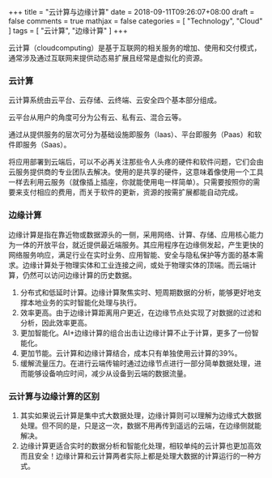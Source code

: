+++
title = "云计算与边缘计算"
date = 2018-09-11T09:26:07+08:00
draft = false
comments = true
mathjax = false
categories = [ "Technology", "Cloud" ]
tags = [ "云计算", "边缘计算" ]
+++

云计算（cloudcomputing）是基于互联网的相关服务的增加、使用和交付模式，通常涉及通过互联网来提供动态易扩展且经常是虚拟化的资源。

### 云计算

云计算系统由云平台、云存储、云终端、云安全四个基本部分组成。

云平台从用户的角度可分为公有云、私有云、混合云等。

通过从提供服务的层次可分为基础设施即服务（Iaas）、平台即服务（Paas）和软件即服务（Saas）。

将应用部署到云端后，可以不必再关注那些令人头疼的硬件和软件问题，它们会由云服务提供商的专业团队去解决。使用的是共享的硬件，这意味着像使用一个工具一样去利用云服务（就像插上插座，你就能使用电一样简单）。只需要按照你的需要来支付相应的费用，而关于软件的更新，资源的按需扩展都能自动完成。
<!--more-->
### 边缘计算

边缘计算是指在靠近物或数据源头的一侧，采用网络、计算、存储、应用核心能力为一体的开放平台，就近提供最近端服务。其应用程序在边缘侧发起，产生更快的网络服务响应，满足行业在实时业务、应用智能、安全与隐私保护等方面的基本需求。边缘计算处于物理实体和工业连接之间，或处于物理实体的顶端。而云端计算，仍然可以访问边缘计算的历史数据。

1. 分布式和低延时计算。边缘计算聚焦实时、短周期数据的分析，能够更好地支撑本地业务的实时智能化处理与执行。
2. 效率更高。由于边缘计算距离用户更近，在边缘节点处实现了对数据的过滤和分析，因此效率更高。
3. 更加智能化。AI+边缘计算的组合出击让边缘计算不止于计算，更多了一份智能化。
4. 更加节能。云计算和边缘计算结合，成本只有单独使用云计算的39%。
5. 缓解流量压力。在进行云端传输时通过边缘节点进行一部分简单数据处理，进而能够设备响应时间，减少从设备到云端的数据流量。

### 云计算与边缘计算的区别

1. 其实如果说云计算是集中式大数据处理，边缘计算则可以理解为边缘式大数据处理。但不同的是，只是这一次，数据不用再传到遥远的云端，在边缘侧就能解决。
2. 边缘计算更适合实时的数据分析和智能化处理，相较单纯的云计算也更加高效而且安全！边缘计算和云计算两者实际上都是处理大数据的计算运行的一种方式。
